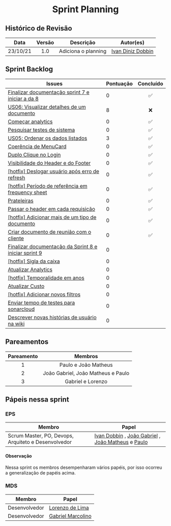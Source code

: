 <h1 style="text-align: center">Sprint Planning</h1>

## Histórico de Revisão
| Data | Versão | Descrição | Autor(es)|
|:----:|:------:|:---------:|:--------:|
| 23/10/21 | 1.0 | Adiciona o planning | [Ivan Diniz Dobbin](https://github.com/darmsDD)|


## Sprint Backlog
Issues | Pontuação | Concluído
------------ | -------------- | :--------:
[Finalizar documentação sprint 7 e iniciar a da 8](https://github.com/fga-eps-mds/2021.1-PC-GO1/issues/131) | 0 | :white_check_mark:
[US06: Visualizar detalhes de um documento](https://github.com/fga-eps-mds/2021.1-pc-go1/issues/53) | 8 | :x:
[Começar analytics](https://github.com/fga-eps-mds/2021.1-pc-go1/issues/124) | 0 | :white_check_mark:
[Pesquisar testes de sistema](https://github.com/fga-eps-mds/2021.1-pc-go1/issues/132) | 0 | :white_check_mark:
[US05: Ordenar os dados listados](https://github.com/fga-eps-mds/2021.1-pc-go1/issues/52) | 3 | :white_check_mark:
[Coerência de MenuCard](https://github.com/fga-eps-mds/2021.1-pc-go1/issues/139) | 0 | :white_check_mark:
[Duplo Clique no Login](https://github.com/fga-eps-mds/2021.1-pc-go1/issues/138) | 0 |:white_check_mark:
[Visibilidade do Header e do Footer](https://github.com/fga-eps-mds/2021.1-pc-go1/issues/137) | 0 |  :white_check_mark:
[[hotfix] Deslogar usuário após erro de refresh](https://github.com/fga-eps-mds/2021.1-pc-go1/issues/150) | 0 |  :white_check_mark:
[[hotfix] Período de referência em frequency sheet](https://github.com/fga-eps-mds/2021.1-pc-go1/issues/148) | 0 |  :white_check_mark:
[Prateleiras](https://github.com/fga-eps-mds/2021.1-pc-go1/issues/140) | 0 |  :white_check_mark:
[Passar o header em cada requisição](https://github.com/fga-eps-mds/2021.1-pc-go1/issues/152) | 0 |  :white_check_mark:
[[hotfix] Adicionar mais de um tipo de documento](https://github.com/fga-eps-mds/2021.1-pc-go1/issues/147) | 0 |  :white_check_mark:
[Criar documento de reunião com o cliente](https://github.com/fga-eps-mds/2021.1-pc-go1/issues/143) | 0 |  :white_check_mark:
[Finalizar documentação da Sprint 8 e iniciar sprint 9](https://github.com/fga-eps-mds/2021.1-pc-go1/issues/144) | 0 |  
[[hotfix] Sigla da caixa](https://github.com/fga-eps-mds/2021.1-pc-go1/issues/145) | 0 |  
[Atualizar Analytics](https://github.com/fga-eps-mds/2021.1-pc-go1/issues/142) | 0 |  
[[hotfix] Temporalidade em anos](https://github.com/fga-eps-mds/2021.1-pc-go1/issues/146) | 0 |  
[Atualizar Custo](https://github.com/fga-eps-mds/2021.1-pc-go1/issues/141) | 0 |  
[[hotfix] Adicionar novos filtros](https://github.com/fga-eps-mds/2021.1-pc-go1/issues/149) | 0 |  
[Enviar tempo de testes para sonarcloud](https://github.com/fga-eps-mds/2021.1-pc-go1/issues/153) | 0 |  
[Descrever novas histórias de usuário na wiki ](https://github.com/fga-eps-mds/2021.1-pc-go1/issues/134) | 0 |  






## Pareamentos

| Pareamento | Membros
|:--------: | :-------:
| 1 | Paulo  e João Matheus
| 2 | João Gabriel, João Matheus e Paulo
| 3 | Gabriel e Lorenzo


## Pápeis nessa sprint

### EPS
Membro| Papel
------------ | --------------
Scrum Master, PO, Devops, Arquiteto e Desenvolvedor | [Ivan Dobbin](https://github.com/darmsDD) , [João Gabriel](https://github.com/bielrossi15) , [João Matheus](https://github.com/J-Matheus) e  [Paulo](https://github.com/PauloVitorRocha) 

#### Observação
Nessa sprint os membros desempenharam vários papéis, por isso ocorreu a generalização de papéis acima.


### MDS
Membro| Papel
------------ | --------------
Desenvolvedor | [Lorenzo de Lima](https://github.com/lorenzo7377)
Desenvolvedor | [Gabriel Marcolino](https://github.com/GabrielMR360)